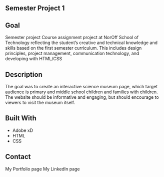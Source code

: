 ## Semester Project 1

## Goal

Semester project Course assignment project at NorOff School of Technology reflecting the student’s creative and technical knowledge and skills based on the first semester curriculum. This includes design principles, project management, communication technology, and developing with HTML/CSS

## Description

The goal was to create an interactive science museum page, which target audience is primary and middle school children and families with children. The website should be informative and engaging, but should encourage to viewers to visit the museum itself.

## Built With

- Adobe xD
- HTML
- CSS

## Contact

My Portfolio page
My LinkedIn page

